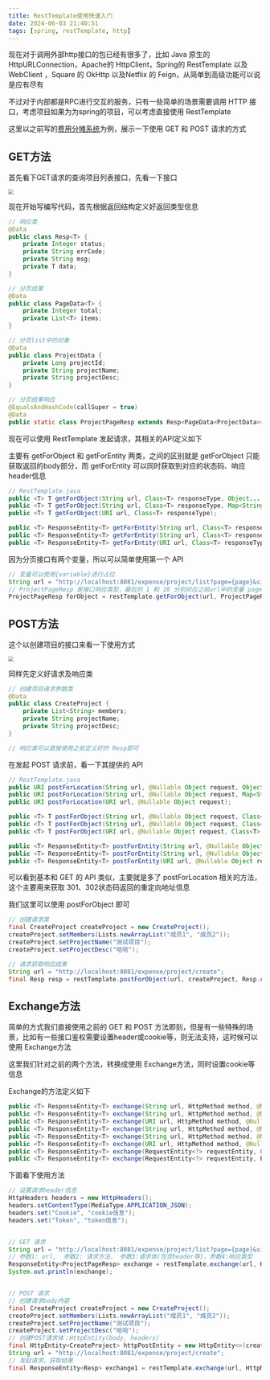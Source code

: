 ```yaml
---
title: RestTemplate使用快速入门
date: 2024-06-03 21:40:51
tags: [spring, restTemplate, http]
---
```


现在对于调用外部http接口的包已经有很多了，比如 Java 原生的 HttpURLConnection，Apache的 HttpClient，Spring的 RestTemplate 以及 WebClient ，Square 的 OkHttp 以及Netflix 的 Feign，从简单到高级功能可以说是应有尽有

不过对于内部都是RPC进行交互的服务，只有一些简单的场景需要调用 HTTP 接口，考虑项目如果为为spring的项目，可以考虑直接使用 RestTemplate

<!-- more -->

这里以之前写的[费用分摊系统](https://github.com/zavier/share-expense)为例，展示一下使用 GET 和 POST 请求的方式

## GET方法

首先看下GET请求的查询项目列表接口，先看一下接口

<img src="/images/resttemplate-1.png" style="zoom:60%" />

现在开始写编写代码，首先根据返回结构定义好返回类型信息

```java
// 响应类
@Data
public class Resp<T> {
    private Integer status;
    private String errCode;
    private String msg;
    private T data;
}

// 分页结果
@Data
public class PageData<T> {
    private Integer total;
    private List<T> items;
}

// 分页list中的对象
@Data
public class ProjectData {
    private Long projectId;
    private String projectName;
    private String projectDesc;
}

// 分页结果响应
@EqualsAndHashCode(callSuper = true)
@Data
public static class ProjectPageResp extends Resp<PageData<ProjectData>> {}
```

现在可以使用 RestTemplate 发起请求，其相关的API定义如下

主要有 getForObject 和 getForEntity 两类，之间的区别就是 getForObject  只能获取返回的body部分，而 getForEntity 可以同时获取到对应的状态码、响应header信息

```java
// RestTemplate.java
public <T> T getForObject(String url, Class<T> responseType, Object... uriVariables);
public <T> T getForObject(String url, Class<T> responseType, Map<String, ?> uriVariables);
public <T> T getForObject(URI url, Class<T> responseType);

public <T> ResponseEntity<T> getForEntity(String url, Class<T> responseType, Object... uriVariables);
public <T> ResponseEntity<T> getForEntity(String url, Class<T> responseType, Map<String, ?> uriVariables);
public <T> ResponseEntity<T> getForEntity(URI url, Class<T> responseType);
```

因为分页接口有两个变量，所以可以简单使用第一个 API

```java
// 变量可以使用{variable}进行占位
String url = "http://localhost:8081/expense/project/list?page={page}&size={size}";
// ProjectPageResp 是接口响应类型，最后的 1 和 10 分别对应之前url中的变量 page 和 size
ProjectPageResp forObject = restTemplate.getForObject(url, ProjectPageResp.class, 1, 10);
```



## POST方法

这个以创建项目的接口来看一下使用方式

<img src="/images/resttemplate-2.png" style="zoom:60%" />

同样先定义好请求及响应类

```java
// 创建项目请求参数类
@Data
public class CreateProject {
    private List<String> members;
    private String projectName;
    private String projectDesc;
}

// 响应类可以直接使用之前定义好的 Resp即可
```

在发起 POST 请求前，看一下其提供的 API

```java
// RestTemplate.java
public URI postForLocation(String url, @Nullable Object request, Object... uriVariables);
public URI postForLocation(String url, @Nullable Object request, Map<String, ?> uriVariables);
public URI postForLocation(URI url, @Nullable Object request);

public <T> T postForObject(String url, @Nullable Object request, Class<T> responseType, Object... uriVariables);
public <T> T postForObject(String url, @Nullable Object request, Class<T> responseType, Map<String, ?> uriVariables);
public <T> T postForObject(URI url, @Nullable Object request, Class<T> responseType);

public <T> ResponseEntity<T> postForEntity(String url, @Nullable Object request, Class<T> responseType, Object... uriVariables);
public <T> ResponseEntity<T> postForEntity(String url, @Nullable Object request, Class<T> responseType, Map<String, ?> uriVariables);
public <T> ResponseEntity<T> postForEntity(URI url, @Nullable Object request, Class<T> responseType);
```

可以看到基本和 GET 的 API 类似，主要就是多了 postForLocation 相关的方法，这个主要用来获取 301、302状态码返回的重定向地址信息

我们这里可以使用 postForObject 即可

```java
// 创建请求类
final CreateProject createProject = new CreateProject();
createProject.setMembers(Lists.newArrayList("成员1", "成员2"));
createProject.setProjectName("测试项目");
createProject.setProjectDesc("哈哈");

// 请求获取响应结果
String url = "http://localhost:8081/expense/project/create";
final Resp resp = restTemplate.postForObject(url, createProject, Resp.class);
```



## Exchange方法

简单的方式我们直接使用之前的 GET 和 POST 方法即刻，但是有一些特殊的场景，比如有一些接口鉴权需要设置header或cookie等，则无法支持，这时候可以使用 Exchange方法

这里我们针对之前的两个方法，转换成使用 Exchange方法，同时设置cookie等信息

Exchange的方法定义如下

```java
public <T> ResponseEntity<T> exchange(String url, HttpMethod method, @Nullable HttpEntity<?> requestEntity, Class<T> responseType, Object... uriVariables);
public <T> ResponseEntity<T> exchange(String url, HttpMethod method, @Nullable HttpEntity<?> requestEntity, Class<T> responseType, Map<String, ?> uriVariables);
public <T> ResponseEntity<T> exchange(URI url, HttpMethod method, @Nullable HttpEntity<?> requestEntity, Class<T> responseType);
public <T> ResponseEntity<T> exchange(String url, HttpMethod method, @Nullable HttpEntity<?> requestEntity, ParameterizedTypeReference<T> responseType, Object... uriVariables);
public <T> ResponseEntity<T> exchange(String url, HttpMethod method, @Nullable HttpEntity<?> requestEntity, ParameterizedTypeReference<T> responseType, Map<String, ?> uriVariables);
public <T> ResponseEntity<T> exchange(URI url, HttpMethod method, @Nullable HttpEntity<?> requestEntity, ParameterizedTypeReference<T> responseType);
public <T> ResponseEntity<T> exchange(RequestEntity<?> requestEntity, Class<T> responseType);
public <T> ResponseEntity<T> exchange(RequestEntity<?> requestEntity, ParameterizedTypeReference<T> responseType);
```

下面看下使用方法

```java
// 设置请求header信息
HttpHeaders headers = new HttpHeaders();
headers.setContentType(MediaType.APPLICATION_JSON);
headers.set("Cookie", "cookie信息");
headers.set("Token", "token信息");


// GET 请求
String url = "http://localhost:8081/expense/project/list?page={page}&size={size}";
// 参数1: url,  参数2: 请求方法， 参数3:请求体(包含header等)，参数4:响应类型
ResponseEntity<ProjectPageResp> exchange = restTemplate.exchange(url, HttpMethod.GET, new HttpEntity<>(headers), ProjectPageResp.class, 1, 10);
System.out.println(exchange);


// POST 请求
// 创建请求body内容
final CreateProject createProject = new CreateProject();
createProject.setMembers(Lists.newArrayList("成员1", "成员2"));
createProject.setProjectName("测试项目");
createProject.setProjectDesc("哈哈");
// 创建POST请求体：HttpEntity(body, headers)
final HttpEntity<CreateProject> httpPostEntity = new HttpEntity<>(createProject, headers);
String url = "http://localhost:8081/expense/project/create";
// 发起请求，获取结果
final ResponseEntity<Resp> exchange1 = restTemplate.exchange(url, HttpMethod.POST, httpPostEntity, Resp.class);
```

